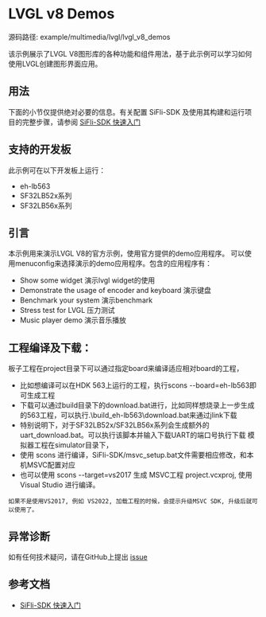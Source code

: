 # LVGL v8 Demos

源码路径: example/multimedia/lvgl/lvgl_v8_demos

该示例展示了LVGL V8图形库的各种功能和组件用法，基于此示例可以学习如何使用LVGL创建图形界面应用。
## 用法

下面的小节仅提供绝对必要的信息。有关配置 SiFli-SDK 及使用其构建和运行项目的完整步骤，请参阅 [SiFli-SDK 快速入门](https://docs.sifli.com/projects/sdk/latest/sf32lb52x/quickstart/index.html)

## 支持的开发板

此示例可在以下开发板上运行：
- eh-lb563
- SF32LB52x系列
- SF32LB56x系列

## 引言
本示例用来演示LVGL V8的官方示例，使用官方提供的demo应用程序。
可以使用menuconfig来选择演示的demo应用程序。包含的应用程序有：
- Show some widget 演示lvgl widget的使用
- Demonstrate the usage of encoder and keyboard 演示键盘
- Benchmark your system 演示benchmark
- Stress test for LVGL 压力测试
- Music player demo 演示音乐播放

## 工程编译及下载：
板子工程在project目录下可以通过指定board来编译适应相对board的工程，
- 比如想编译可以在HDK 563上运行的工程，执行scons --board=eh-lb563即可生成工程
- 下载可以通过build目录下的download.bat进行，比如同样想烧录上一步生成的563工程，可以执行.\build_eh-lb563\download.bat来通过jlink下载
- 特别说明下，对于SF32LB52x/SF32LB56x系列会生成额外的uart_download.bat。可以执行该脚本并输入下载UART的端口号执行下载
模拟器工程在simulator目录下，
- 使用 scons 进行编译，SiFli-SDK/msvc_setup.bat文件需要相应修改，和本机MSVC配置对应
- 也可以使用 scons --target=vs2017 生成 MSVC工程 project.vcxproj, 使用Visual Studio 进行编译。

```{note}
如果不是使用VS2017, 例如 VS2022, 加载工程的时候，会提示升级MSVC SDK, 升级后就可以使用了。
```

## 异常诊断

如有任何技术疑问，请在GitHub上提出 [issue](https://github.com/OpenSiFli/SiFli-SDK/issues)

## 参考文档
- [SiFli-SDK 快速入门](https://docs.sifli.com/projects/sdk/latest/sf32lb52x/quickstart/index.html)
            
      
